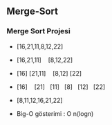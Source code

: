 ## Merge-Sort
### Merge Sort Projesi

- [16,21,11,8,12,22]
- [16,21,11] &nbsp;&nbsp;&nbsp;[8,12,22]
- [16] [21,11] &nbsp;&nbsp;&nbsp;[8,12] [22]
- [16] &nbsp;&nbsp;&nbsp;[21]&nbsp;&nbsp;&nbsp;[11]&nbsp;&nbsp;&nbsp;[8]&nbsp;&nbsp;&nbsp;[12]&nbsp;&nbsp;&nbsp;[22]
- [8,11,12,16,21,22]

- Big-O gösterimi : O n(logn)
